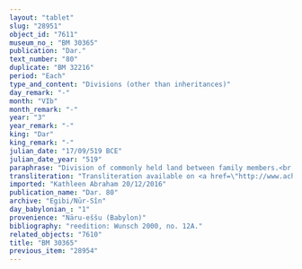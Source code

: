 ```yaml
---
layout: "tablet"
slug: "28951"
object_id: "7611"
museum_no_: "BM 30365"
publication: "Dar."
text_number: "80"
duplicate: "BM 32216"
period: "Each"
type_and_content: "Divisions (other than inheritances)"
day_remark: "-"
month: "VIb"
month_remark: "-"
year: "3"
year_remark: "-"
king: "Dar"
king_remark: "-"
julian_date: "17/09/519 BCE"
julian_date_year: "519"
paraphrase: "Division of commonly held land between family members.<br /> Record of a division of shares (<em>ṭuppi zitti</em>) in land located above and below the New Canal in front of (<em>mihrat</em>) the Enlil Gate in the district (<em>pīḫatu</em>) of Babylon and planted partly with trees (<em>zēru zaqpu</em>) and partly of grain (<em>merē&scaron;u</em>). <strong>A</strong> and <strong>B</strong>, his paternal uncle, divide it between them (<em>itti ahame&scaron; z&acirc;zu</em>) &ndash; <strong>A</strong> having included also his brothers&#39; share.<br /> For the purpose of describing the two shares in the land, which cover irregular surfaces, they have been divided into smaller portions. The document begins with <strong>B</strong>&rsquo;s share. The first measured area (<em>mi&scaron;ihtu</em>) consists of 1;1.5.3.8 kor (18735 m<sup>2</sup>) of arable land (<em>zēru</em>) including 4 gar (30 m<sup>2</sup>) of a triangular shaped plot and the land between the fields (<em>adi birat</em>). The upper long side in the West measures 988 1/3 cubits (c. 494,1 m), is adjacent to the 4 gar (30 m<sup>2</sup>) of triangular shaped land that is an integral part of the measured area (<em>santakki libbi eqli</em>), and borders on (the properties of) <strong>C<sub>1</sub></strong> and <strong>C<sub>2</sub></strong>; the lower long side in the East is 1006 5/6 cubits (c. 503,4 m) long and borders on the share taken (<em>ṣabātu</em>) by <strong>A</strong>. The upper front in the North measures 76 1/6 cubits (c. 38,08 m), includes 2 1/2 cubits (1,25 m), the short side of the triangular shaped land (<em>pūt santakki</em>), and is adjacent to the bank (<em>ki&scaron;ādu</em>) of the New Canal; the lower front in the South is adjacent to the next portion of land.<br /> The second measured area (<em>mi&scaron;ihtu</em>) consists of 3;3.3.4.7 kor (50302,5 m<sup>2</sup>) of arable land (<em>zēru</em>), including <em>a&scaron;kuttu-</em>land. Its upper long side in the West is 2643 cubits (1321,5 m) long and borders on (the property of) <strong>D</strong>, the oblate (<em>&scaron;irku</em>) of Marduk, the lower side in the East measures 2646 cubits (1323 m) and borders on (the property of) <strong>A</strong>. The upper front in the North measures 78 cubits (39 m) and is adjacent to the first area; the lower front in the South measures 86 1/2 cubits (23,25 m) and is adjacent to the <em>a&scaron;kuttu-</em>land of this field.<br /> The third measured area (<em>mi&scaron;ihtu</em>) consists of 1;0.2.4.2 kor (14715 m<sup>2</sup>) of arable land (<em>zēru</em>), of which 0;1.5.5 kor (5325 m<sup>2</sup>) is cultivated land (<em>mēre&scaron;u</em>). Its upper long side in the West is 858 cubits (4279 m) long and borders on (the property of) <strong>D</strong>, the oblate (<em>&scaron;irku</em>) of Marduk, the lower side in the East measures 855 cubits (427,5 m) and borders on (the property of) <strong>A</strong>. The upper front in the North measures 65 cubits (32,5 m) and is adjacent to the dam of the <em>han&scaron;&ucirc;</em> (<em>makall&ucirc; &scaron;a han&scaron;ānē</em>); the lower front in the South measures 75 1/2 cubits (32,75 m) and is adjacent to the bank (<em>ki&scaron;ādu</em>) of the New Canal. The total share taken by <strong>B</strong>, <strong>A</strong>&rsquo;s uncle, consists of 6;1.0.0.7 Kor (83752,5 m<sup>2</sup>) of land cultivated with trees and grain (<em>zēru zaqpu u mēre&scaron;u</em>).<br /> Then, the text gives details for <strong>A</strong>&rsquo;s share. The first measured area (<em>mi&scaron;ihtu</em>) consists of 1;2.1.5.5 Kor (19762,5 m<sup>2</sup>) of arable land (<em>zēru</em>). Its upper long side in the West measures 1006 5/6 cubits (503,41 m) and borders on the share that <strong>B </strong>took (<em>ṣabātu</em>); the lower long side in the East is 1025 cubits (512,5 m) long and borders on (the property of <strong><sup>f</sup>E</strong>. The upper front in the North measures 76 1/3 cubits (38,16 m) and is adjacent to the bank (<em>ki&scaron;ādu</em>) of the New Canal; the lower front in the South is 79 1/3 cubits (39,66m) long and is adjacent to the next portion of land.<br /> The second measured area (<em>mi&scaron;ihtu</em>) consists of 3;3.3.5.3 kor (50347,5 m<sup>2</sup>) of arable land (<em>zēru</em>), including <em>a&scaron;kuttu-</em>land. Its upper long side in the West measures 2646 1/2 cubits (1323,25 m) and borders on <strong>B</strong>&rsquo;s share; the lower long side in the South is 2650 (1325 m) long and borders on (the property of) <strong><sup>f</sup>E</strong>. The upper front in the North is 78 cubits (39 m) long and is adjacent to the next portion of land, the lower front in the South measures 85 cubits (42,5 m) and is adjacent to 0;0.2.5.5 Kor (1312,5 m<sup>2</sup>) of&nbsp; <em>a&scaron;kuttu-</em>land that is part of this portion.<br /> The third measured area (<em>mi&scaron;ihtu</em>) consists of 1;0.2.3.6 kor (14760 m<sup>2</sup>) of arable land (<em>zēru</em>), of which 0;1.5.5 kor (5325 m<sup>2</sup>) is cultivated land (<em>mēre&scaron;u</em>). The upper long side in the West is 855 cubits (427,5 m) long and borders on the land taken by <strong>B</strong>; the lower long side in the East measures 852 cubits (426 m) and borders on (the property of) <strong><sup>f</sup>E</strong>. The upper front in the North measures 65 cubits (32,5 m) and is adjacent to the dam of the <em>han&scaron;&ucirc;</em> (<em>makall&ucirc; &scaron;a han&scaron;ānē</em>); the lower front in the South measures 75 1/2 cubits (32,75 m) and is adjacent to the bank (<em>ki&scaron;ādu</em>) of the New Canal.<br /> The total share taken by <strong>A</strong>, including his brother&rsquo;s share, consists of 6.[&hellip;] Kor (81000+ m<sup>2</sup>) of land cultivated with trees and grain (<em>zēru zaqpu u mēre&scaron;u</em>).<br /> <strong>A</strong> and <strong>B </strong>take (<em>ṣabātu</em>) each one his share; they promise that they will not withhold (<em>kal&ucirc;</em>) water nor access to the land (<em>m&ucirc; u muṣ&ucirc;</em>) to each other. They have taken (<em>leq&ucirc;</em>) one copy of the document each. Names of 4 witnesses and the scribe.<br /> BM30627 provides a detailed plan of the shared land.<br /> &nbsp;<br /> <strong>A</strong> = Marduk-nāṣir-apli/Itti-Marduk-balāṭu//Egibi; <strong>B</strong> = Nergal-ēṭir, uncle of <strong>A</strong>; <strong>C<sub>1</sub></strong> = Tabnēa/Nab&ucirc;-aplu-iddin; <strong>C<sub>2</sub></strong> = Nab&ucirc;-tabni-uṣur/Rēmūt; <strong>D</strong> = Nab&ucirc;-uballiṭ, oblate (<em>&scaron;irku</em>) of Marduk/Ku&scaron;&scaron;āya; <strong><sup>f</sup>E</strong> = <sup>f</sup>Barsippītu/Arad-Marduk//Ile&#39;&#39;i-Marduk"
transliteration: "Transliteration available on <a href=\"http://www.achemenet.com/en/item/?/textual-sources/texts-by-languages-and-scripts/babylonian/egibi-archive/1654172\" target=\"_blank\">Achemenet</a>"
imported: "Kathleen Abraham 20/12/2016"
publication_name: "Dar. 80"
archive: "Egibi/Nūr-Sîn"
day_babylonian_: "1"
provenience: "Nāru-eššu (Babylon)"
bibliography: "reedition: Wunsch 2000, no. 12A."
related_objects: "7610"
title: "BM 30365"
previous_item: "28954"
---
```

